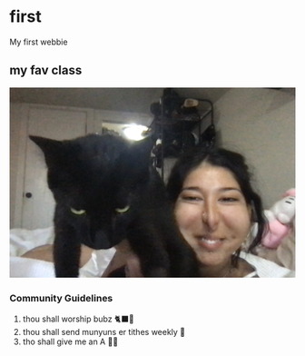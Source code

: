 # first
My first webbie

## my fav class
![alt text](pic.jpg)

### Community Guidelines
1. thou shall worship bubz 🐈‍⬛🌙
2. thou shall send munyuns er tithes weekly  💼
3. tho shall give me an A 💯🥇
